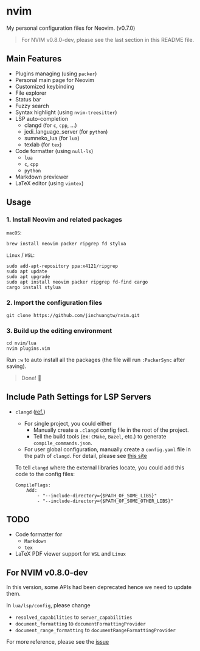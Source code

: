 # nvim
My personal configuration files for Neovim. (v0.7.0)
> For NVIM v0.8.0-dev, please see the last section in this README file.

## Main Features
* Plugins managing (using `packer`)
* Personal main page for Neovim
* Customized keybinding
* File explorer
* Status bar
* Fuzzy search
* Syntax highlight (using `nvim-treesitter`)
* LSP auto-completion
    * clangd (for `c`, `cpp`, ...)
    * jedi_language_server (for `python`)
    * sumneko_lua (for `lua`)
    * texlab (for `tex`)
* Code formatter (using `null-ls`)
    * `lua`
    * `c`, `cpp`
    * `python`
* Markdown previewer
* LaTeX editor (using `vimtex`)

## Usage
### 1. Install Neovim and related packages
`macOS`:
```
brew install neovim packer ripgrep fd stylua
```

`Linux` / `WSL`:
```
sudo add-apt-repository ppa:x4121/ripgrep
sudo apt update
sudo apt upgrade
sudo apt install neovim packer ripgrep fd-find cargo
cargo install stylua
```
### 2. Import the configuration files
```
git clone https://github.com/jinchuangtw/nvim.git
```

### 3. Build up the editing environment
```
cd nvim/lua
nvim plugins.vim
```
Run `:w` to auto install all the packages (the file will run `:PackerSync`
after saving).
> Done! :100:

## Include Path Settings for LSP Servers
* `clangd` ([ref.](https://clangd.llvm.org/installation#project-setup))
    * For single project, you could either
        * Manually create a `.clangd` config file in the root of the project.
        * Tell the build tools (ex: `CMake`, `Bazel`, etc.) to generate
        `compile_commands.json`.
    * For user global configuration, manually create a `config.yaml` file in the
    path of `clangd`. For detail, please see [this site](https://clangd.llvm.org/config#files) 
    
    To tell `clangd` where the external libraries locate, you could add this
    code to the config files:
    ```
    CompileFlags:
        Add:
            - "--include-directory={$PATH_OF_SOME_LIBS}"
            - "--include-directory={$PATH_OF_SOME_OTHER_LIBS}"
    ```
## TODO
* Code formatter for 
    * `Markdown`
    * `tex` 
* LaTeX PDF viewer support for `WSL` and `Linux`

## For NVIM v0.8.0-dev
In this version, some APIs had been deprecated hence we need to update them.

In `lua/lsp/config`, please change
* `resolved_capabilities` to `server_capabilities`
* `document_formatting` to `documentFormattingProvider`
* `document_range_formatting` to `documentRangeFormattingProvider`

For more reference, please see the [issue](https://github.com/neovim/nvim-lspconfig/issues/1891)
